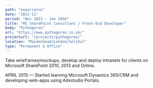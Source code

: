 ```yaml
---
path: "experience"
date: "2013-11"
period: "Nov 2013 - Jan 2016"
title: "MS SharePoint Consultant / Front-End Developer"
body: "Pythagoras"
url: "https://www.pythagoras.co.uk/"
projecturl: "/projects/pythagoras/"
location: "Maidenhead/London/Solihul"
type: "Permanent & Office"
---
```

Take wireframes/mockups, develop and deploy intranets for clients on Microsoft SharePoint 2010, 2013 and Online. 

APRIL 2015 — Started learning Microsoft Dynamics 365/CRM and developing web-apps using Adxstudio Portals.
